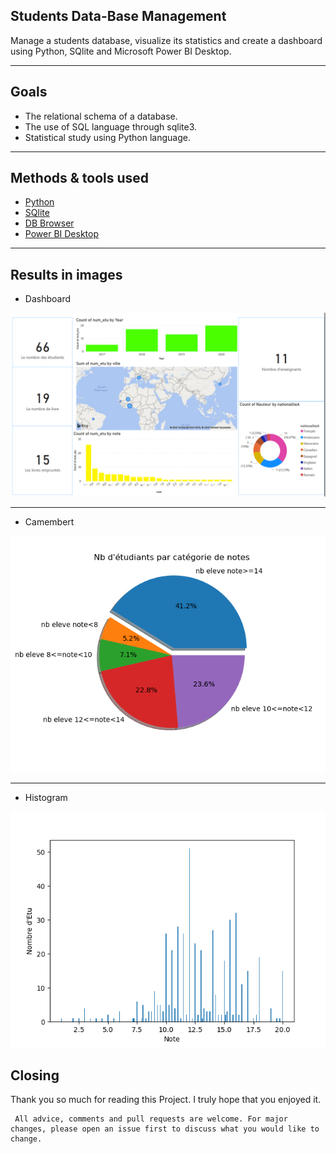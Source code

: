   ## Students Data-Base Management

Manage a students database, visualize its statistics and create a dashboard using Python, SQlite and Microsoft Power BI Desktop.
***
 ## Goals
  * The relational schema of a database.
  * The use of SQL language through sqlite3.
  * Statistical study using Python language.
 ***
 ## Methods & tools used
 * [Python](https://www.python.org/)
 * [SQlite](https://sqlite.org/)
 * [DB Browser](https://sqlitebrowser.org/)
 * [Power BI Desktop](https://powerbi.microsoft.com/)
 ***
 ## Results in images
   - Dashboard
    
  ![Dashboard](Screenshots/dashboard.PNG)
 ***
   - Camembert
   
   ![Camembert](Screenshots/Camembert.png)
 ***
   - Histogram
   
   ![Histogram](Screenshots/Histogramme.png)  
   
  ## Closing
  Thank you so much for reading this Project. I truly hope that you enjoyed it.
  
     All advice, comments and pull requests are welcome. For major changes, please open an issue first to discuss what you would like to change.

